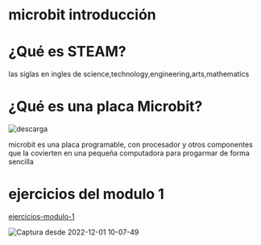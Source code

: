 #  microbit introducción
# ¿Qué es STEAM? 
las siglas en ingles de science,technology,engineering,arts,mathematics
# ¿Qué es una placa Microbit?
![descarga](https://user-images.githubusercontent.com/114906901/204755747-4b659ad9-71f4-46d0-86be-dc7e89ee8b3b.jpeg)

microbit es una placa programable, con procesador y otros componentes que la covierten en una pequeña computadora para progarmar de forma sencilla

# ejercicios del modulo 1
[ejercicios-modulo-1](https://github.com/darkrayo97/microbit/blob/21aafe2d93faac8c3d742a9fe1636df73850ce08/modulo1ejercicios.md)


![Captura desde 2022-12-01 10-07-49](https://user-images.githubusercontent.com/114906901/205011978-be4afcd2-af11-4a76-808a-20fb289c4865.png)
